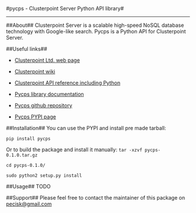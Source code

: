 #pycps - Clusterpoint Server Python API library#

---
##About##
Clusterpoint Server is a scalable high-speed NoSQL database technology with Google-like search. 
Pycps is a Python API for Clusterpoint Server. 

##Useful links##

* [Clusterpoint Ltd. web page](http://www.clusterpoint.com/)

* [Clusterpoint wiki](http://www.clusterpoint.com/wiki/Main_Page)

* [Clusterpoint API reference including Python](http://www.clusterpoint.com/wiki/Reference)

* [Pycps library documentation](http://clusterpoint.github.com/pycps/)

* [Pycps github repository](http://clusterpoint.github.com/pycps/)

* [Pycps PYPI page](http://pypi.python.org/pypi/pycps)

##Installation##
You can use the PYPI and install pre made tarball:

`pip install pycps`

Or to build the package and install it manually:
`tar -xzvf pycps-0.1.0.tar.gz`

`cd pycps-0.1.0/`

`sudo python2 setup.py install`

##Usage##
TODO

##Support##
Please feel free to contact the maintainer of this package on pecisk@gmail.com
